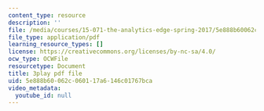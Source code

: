 ```yaml
---
content_type: resource
description: ''
file: /media/courses/15-071-the-analytics-edge-spring-2017/5e888b60062c060117a6146c01767bca_YaEufT_7EbU.pdf
file_type: application/pdf
learning_resource_types: []
license: https://creativecommons.org/licenses/by-nc-sa/4.0/
ocw_type: OCWFile
resourcetype: Document
title: 3play pdf file
uid: 5e888b60-062c-0601-17a6-146c01767bca
video_metadata:
  youtube_id: null
---
```

